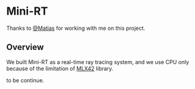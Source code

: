 # Mini-RT

Thanks to [@Matias](https://github.com/kerito-cl) for working with me on this project.

## Overview

We built Mini-RT as a real-time ray tracing system, and we use CPU only because of the limitation of [MLX42](https://github.com/codam-coding-college/MLX42) library.

to be continue.

